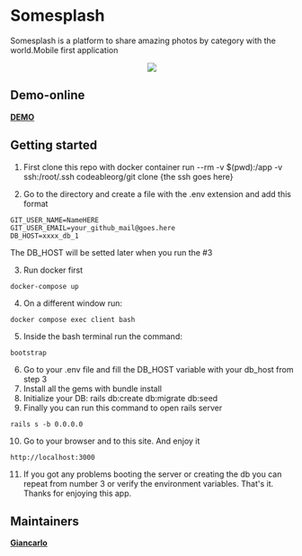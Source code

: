 # Somesplash
Somesplash is a platform to share amazing photos by category with the world.Mobile first application
<p align="center">
  <img src="https://www.notion.so/image/https%3A%2F%2Fp-vvf5mjm.t4.n0.cdn.getcloudapp.com%2Fitems%2F7KuE2YBy%2F67f77363-9c11-4da3-bb3c-b120b78db4ef.png%3Fv%3Da9b94c013a59b9c7c47f15d165ef817d?table=block&id=5af1cc32-499b-4aae-98ff-89baaf21b75c&cache=v2">
</p>

## Demo-online
**[DEMO](https://somesplash.herokuapp.com/)**

## Getting started
1. First clone this repo with
docker container run --rm -v $(pwd):/app -v ssh:/root/.ssh codeableorg/git clone {the ssh goes here}

2. Go to the directory and create a file with the .env extension and add this format
```
GIT_USER_NAME=NameHERE
GIT_USER_EMAIL=your_github_mail@goes.here
DB_HOST=xxxx_db_1
```
The DB_HOST will be setted later when you run the #3

3. Run docker first
```
docker-compose up
```
4. On a different window run:
 ```
 docker compose exec client bash
 ```
5. Inside the bash terminal run the command:
 ```
bootstrap 
 ```
6. Go to your .env file and fill the DB_HOST variable with your db_host from step 3
7. Install all the gems with bundle install
8. Initialize your DB: rails db:create db:migrate db:seed
9. Finally you can run this command to open rails server
```
rails s -b 0.0.0.0
```
10. Go to your browser and to this site. And enjoy it
```
http://localhost:3000
```

11. If you got any problems booting the server or creating the db you can repeat from number 3 or verify the environment variables. That's it. Thanks for enjoying this app.
## Maintainers
 **[Giancarlo](https://github.com/jewelazo)**
